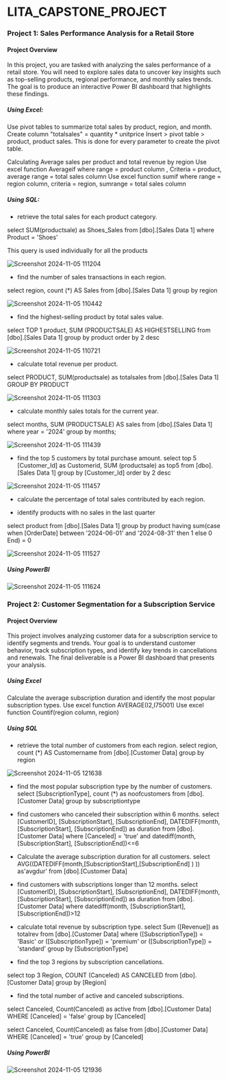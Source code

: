 # LITA_CAPSTONE_PROJECT

### Project 1: Sales Performance Analysis for a Retail Store
#### Project Overview
In this project, you are tasked with analyzing the sales performance of a retail store.
You will need to explore sales data to uncover key insights such as top-selling products, regional
performance, and monthly sales trends. The goal is to produce an interactive Power BI
dashboard that highlights these findings.

 ##### Using Excel: 
 Use pivot tables to summarize total sales by product, region, and month.
 Create column "totalsales" = quantity * unitprice 
 Insert > pivot table > product, product sales. 
 This is done for every parameter to create the pivot table.

 Calculating Average sales per product and total revenue by region 
 Use excel function Averageif where range = product column , Criteria = product, average range = total sales column
 Use excel function sumif where range = region column, criteria = region, sumrange = total sales column

##### Using SQL:
- retrieve the total sales for each product category.
  
select SUM(productsale) as Shoes_Sales from [dbo].[Sales Data 1]
where Product = 'Shoes'

This query is used individually for all the products 





![Screenshot 2024-11-05 111204](https://github.com/user-attachments/assets/4d181f46-4f61-4dc1-93f1-2b8eae01e7e4)

- find the number of sales transactions in each region.

select region,
count (*) AS Sales from [dbo].[Sales Data 1]
group by region


![Screenshot 2024-11-05 110442](https://github.com/user-attachments/assets/d1cfbe31-a44f-4ebb-bd70-19cf2895a6ae)


- find the highest-selling product by total sales value.
  
select TOP 1 product,
SUM (PRODUCTSALE) AS HIGHESTSELLING from [dbo].[Sales Data 1]
group by product
order by 2 desc

![Screenshot 2024-11-05 110721](https://github.com/user-attachments/assets/04f80f15-8dab-42c0-8f46-7f0520405331)


- calculate total revenue per product.
  
select PRODUCT, SUM(productsale) as totalsales from [dbo].[Sales Data 1]
GROUP BY PRODUCT


![Screenshot 2024-11-05 111303](https://github.com/user-attachments/assets/d00d2839-f9f6-40ad-a8e0-6e58436bb551)

- calculate monthly sales totals for the current year.
  
select months, 
SUM (PRODUCTSALE) AS sales from [dbo].[Sales Data 1]
where year = '2024'
group by months;

![Screenshot 2024-11-05 111439](https://github.com/user-attachments/assets/e3389cb8-cdd9-434e-9ddc-60668a6cc5b2)



- find the top 5 customers by total purchase amount.
select top 5 [Customer_Id] as Customerid,
SUM (productsale) as top5 from [dbo].[Sales Data 1] 
group by [Customer_Id] 
order by 2 desc



![Screenshot 2024-11-05 111457](https://github.com/user-attachments/assets/16c19d2a-4fc4-4606-a31c-d43f70197188)


- calculate the percentage of total sales contributed by each region.


- identify products with no sales in the last quarter

select product from [dbo].[Sales Data 1]
group by product 
having sum(case 
when  [OrderDate] between '2024-06-01' and '2024-08-31'
then 1 else 0
End) = 0

![Screenshot 2024-11-05 111527](https://github.com/user-attachments/assets/3aaff5ab-70f8-44f1-8fe8-01a4344b5fb0)



##### Using PowerBI




![Screenshot 2024-11-05 111624](https://github.com/user-attachments/assets/9877ee8c-25bd-4f83-9e97-6e841280bfc2)



### Project 2: Customer Segmentation for a Subscription Service
#### Project Overview
 This project involves analyzing customer data for a subscription service to identify
segments and trends. Your goal is to understand customer behavior, track subscription types,
and identify key trends in cancellations and renewals. The final deliverable is a Power BI
dashboard that presents your analysis.

 ##### Using Excel 
 Calculate the average subscription duration and identify the most popular
subscription types.
Use excel function AVERAGE(I2,I75001) 
Use excel function Countif(region column, region)

##### Using SQL
- retrieve the total number of customers from each region.
select region,
count (*) AS Customername from [dbo].[Customer Data]
group by region

![Screenshot 2024-11-05 121638](https://github.com/user-attachments/assets/9a441c32-a3a8-4ac7-8d7b-63b51dc8ee19)

- find the most popular subscription type by the number of customers.
select [SubscriptionType],
count (*) as noofcustomers from [dbo].[Customer Data]
group by subscriptiontype 

- find customers who canceled their subscription within 6 months.
select [CustomerID], [SubscriptionStart], [SubscriptionEnd],
DATEDIFF(month, [SubscriptionStart], [SubscriptionEnd])
as duration from [dbo].[Customer Data]
where [Canceled] = 'true' and datediff(month, [SubscriptionStart], [SubscriptionEnd])<=6

- Calculate the average subscription duration for all customers.
select AVG((DATEDIFF(month,[SubscriptionStart],[SubscriptionEnd] )
)) as'avgdur' from [dbo].[Customer Data]
  
- find customers with subscriptions longer than 12 months.
select [CustomerID], [SubscriptionStart], [SubscriptionEnd],
DATEDIFF(month, [SubscriptionStart], [SubscriptionEnd])
as duration from [dbo].[Customer Data]
where datediff(month, [SubscriptionStart], [SubscriptionEnd])>12

- calculate total revenue by subscription type.
select Sum ([Revenue]) as totalrev from [dbo].[Customer Data]
where ([SubscriptionType]) = 'Basic' or
([SubscriptionType]) = 'premium' or
([SubscriptionType]) = 'standard' 
group by [SubscriptionType]

- find the top 3 regions by subscription cancellations.

select top 3 Region, COUNT (Canceled) AS CANCELED from [dbo].[Customer Data] 
  group by [Region]
  

- find the total number of active and canceled subscriptions.

select Canceled, Count(Canceled) as active from [dbo].[Customer Data] 
WHERE [Canceled] = 'false'
group by [Canceled]

select Canceled, Count(Canceled) as false from [dbo].[Customer Data] 
WHERE [Canceled] = 'true'
group by [Canceled]

##### Using PowerBI




 ![Screenshot 2024-11-05 121936](https://github.com/user-attachments/assets/d86f0290-375e-43a3-81dd-bfe268800d9d)



